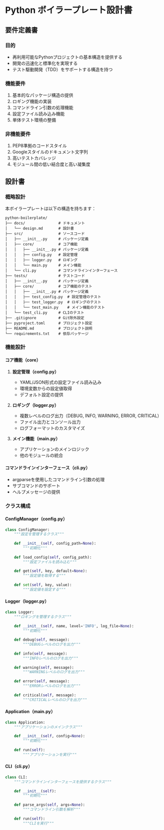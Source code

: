 # Python ボイラープレート設計書

## 要件定義書

### 目的
- 再利用可能なPythonプロジェクトの基本構造を提供する
- 開発の迅速化と標準化を実現する
- テスト駆動開発（TDD）をサポートする構造を持つ

### 機能要件
1. 基本的なパッケージ構造の提供
2. ロギング機能の実装
3. コマンドライン引数の処理機能
4. 設定ファイル読み込み機能
5. 単体テスト環境の整備

### 非機能要件
1. PEP8準拠のコードスタイル
2. Googleスタイルのドキュメント文字列
3. 高いテストカバレッジ
4. モジュール間の低い結合度と高い凝集度

## 設計書

### 概略設計
本ボイラープレートは以下の構造を持ちます：

```
python-boilerplate/
├── docs/               # ドキュメント
│   └── design.md       # 設計書
├── src/                # ソースコード
│   ├── __init__.py     # パッケージ定義
│   ├── core/           # コア機能
│   │   ├── __init__.py # パッケージ定義
│   │   ├── config.py   # 設定管理
│   │   ├── logger.py   # ロギング
│   │   └── main.py     # メイン機能
│   └── cli.py          # コマンドラインインターフェース
├── tests/              # テストコード
│   ├── __init__.py     # パッケージ定義
│   ├── core/           # コア機能のテスト
│   │   ├── __init__.py # パッケージ定義
│   │   ├── test_config.py  # 設定管理のテスト
│   │   ├── test_logger.py  # ロギングのテスト
│   │   └── test_main.py    # メイン機能のテスト
│   └── test_cli.py     # CLIのテスト
├── .gitignore          # Git除外設定
├── pyproject.toml      # プロジェクト設定
├── README.md           # プロジェクト説明
└── requirements.txt    # 依存パッケージ
```

### 機能設計

#### コア機能（core）
1. **設定管理（config.py）**
   - YAML/JSON形式の設定ファイル読み込み
   - 環境変数からの設定値取得
   - デフォルト設定の提供

2. **ロギング（logger.py）**
   - 複数レベルのログ出力（DEBUG, INFO, WARNING, ERROR, CRITICAL）
   - ファイル出力とコンソール出力
   - ログフォーマットのカスタマイズ

3. **メイン機能（main.py）**
   - アプリケーションのメインロジック
   - 他のモジュールの統合

#### コマンドラインインターフェース（cli.py）
- argparseを使用したコマンドライン引数の処理
- サブコマンドのサポート
- ヘルプメッセージの提供

### クラス構成

#### ConfigManager（config.py）
```python
class ConfigManager:
    """設定を管理するクラス"""
    
    def __init__(self, config_path=None):
        """初期化"""
        
    def load_config(self, config_path):
        """設定ファイルを読み込む"""
        
    def get(self, key, default=None):
        """設定値を取得する"""
        
    def set(self, key, value):
        """設定値を設定する"""
```

#### Logger（logger.py）
```python
class Logger:
    """ロギングを管理するクラス"""
    
    def __init__(self, name, level='INFO', log_file=None):
        """初期化"""
        
    def debug(self, message):
        """DEBUGレベルのログを出力"""
        
    def info(self, message):
        """INFOレベルのログを出力"""
        
    def warning(self, message):
        """WARNINGレベルのログを出力"""
        
    def error(self, message):
        """ERRORレベルのログを出力"""
        
    def critical(self, message):
        """CRITICALレベルのログを出力"""
```

#### Application（main.py）
```python
class Application:
    """アプリケーションのメインクラス"""
    
    def __init__(self, config=None):
        """初期化"""
        
    def run(self):
        """アプリケーションを実行"""
```

#### CLI（cli.py）
```python
class CLI:
    """コマンドラインインターフェースを提供するクラス"""
    
    def __init__(self):
        """初期化"""
        
    def parse_args(self, args=None):
        """コマンドライン引数を解析"""
        
    def run(self):
        """CLIを実行"""
